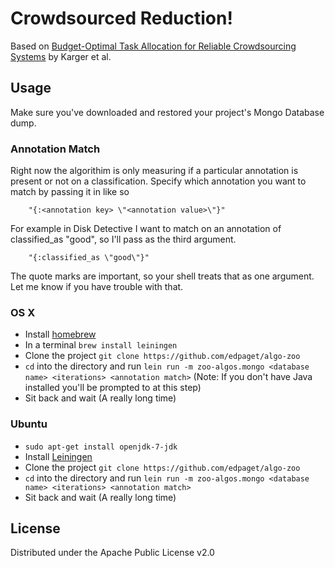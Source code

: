 # Crowdsourced Reduction!

Based on [Budget-Optimal Task Allocation for Reliable Crowdsourcing Systems](http://arxiv.org/abs/1110.3564) by Karger et al.

## Usage

Make sure you've downloaded and restored your project's Mongo Database dump.

### Annotation Match
Right now the algorithim is only measuring if a particular annotation is present or not on a classification. Specify which annotation you want to match by passing it in like so 

        "{:<annotation key> \"<annotation value>\"}"

For example in Disk Detective I want to match on an annotation of classified_as "good", so I'll pass as the third argument. 

        "{:classified_as \"good\"}"

The quote marks are important, so your shell treats that as one argument. Let me know if you have trouble with that. 

### OS X

* Install [homebrew](http://brew.sh)
* In a terminal `brew install leiningen`
* Clone the project `git clone https://github.com/edpaget/algo-zoo`
* `cd` into the directory and run `lein run -m zoo-algos.mongo <database name> <iterations> <annotation match>` (Note: If you don't have Java installed you'll be prompted to at this step)
* Sit back and wait (A really long time)

### Ubuntu

* `sudo apt-get install openjdk-7-jdk`
* Install [Leiningen](https://github.com/technomancy/leiningen#Installation)
* Clone the project `git clone https://github.com/edpaget/algo-zoo`
* `cd` into the directory and run `lein run -m zoo-algos.mongo <database name> <iterations> <annotation match>`
* Sit back and wait (A really long time)

## License

Distributed under the Apache Public License v2.0
